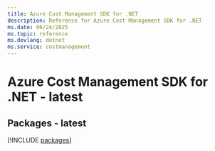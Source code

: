 ```yaml
---
title: Azure Cost Management SDK for .NET
description: Reference for Azure Cost Management SDK for .NET
ms.date: 06/24/2025
ms.topic: reference
ms.devlang: dotnet
ms.service: costmanagement
---
```

# Azure Cost Management SDK for .NET - latest
## Packages - latest
[!INCLUDE [packages](cost-management-index.md)]